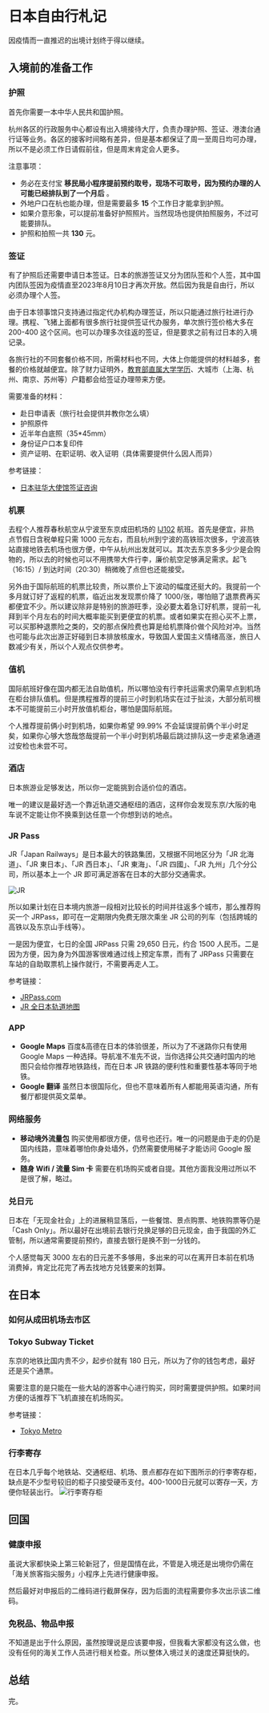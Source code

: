 # 日本自由行札记

因疫情而一直推迟的出境计划终于得以继续。

## 入境前的准备工作

### 护照
首先你需要一本中华人民共和国护照。  

杭州各区的行政服务中心都设有出入境接待大厅，负责办理护照、签证、港澳台通行证等业务。各区的接客时间略有差异，但是基本都保证了周一至周日均可办理，所以不是必须工作日请假前往，但是周末肯定会人更多。  

注意事项：
* 务必在支付宝 **移民局小程序提前预约取号，现场不可取号，因为预约办理的人可能已经排队到了一个月后** 。
* 外地户口在杭也能办理，但是需要最多 **15** 个工作日才能拿到护照。
* 如果介意形象，可以提前准备好护照照片。当然现场也提供拍照服务，不过可能要排队。
* 护照和拍照一共 **130** 元。

### 签证
有了护照后还需要申请日本签证。日本的旅游签证又分为团队签和个人签，其中国内团队签因为疫情直至2023年8月10日才再次开放。然后因为我是自由行，所以必须办理个人签。  

由于日本领事馆只支持通过指定代办机构办理签证，所以只能通过旅行社进行办理。携程、飞猪上面都有很多旅行社提供签证代办服务，单次旅行签价格大多在 200-400 这个区间。也可以办理多次往返的签证，但是要求之前有过日本的入境记录。  

各旅行社的不同套餐价格不同，所需材料也不同，大体上你能提供的材料越多，套餐的价格就越便宜。除了财力证明外，[教育部直属大学学历](http://www.moe.gov.cn/jyb_zzjg/moe_347/)、大城市（上海、杭州、南京、苏州等）户籍都会给签证办理带来方便。

需要准备的材料：
* 赴日申请表（旅行社会提供并教你怎么填）
* 护照原件
* 近半年白底照（35*45mm）
* 身份证户口本复印件
* 资产证明、在职证明、收入证明（具体需要提供什么因人而异）

参考链接：
* [日本驻华大使馆签证咨询](https://www.cn.emb-japan.go.jp/itpr_zh/consular.html)

### 机票
去程个人推荐春秋航空从宁波至东京成田机场的 [IJ102](https://flights.ctrip.com/international/search/schedule/flightsearch.html?flightNo=IJ102) 航班。首先是便宜，非热点节假日含税单程只需 1000 元左右，而且杭州到宁波的高铁班次很多，宁波高铁站直接地铁去机场也很方便，中午从杭州出发就可以。其次去东京多多少少是会购物的，所以去的时候也可以不用携带大件行李，廉价航空足够满足需求。起飞（16:15）/ 到达时间（20:30）稍微晚了点但也还能接受。  

另外由于国际航班的机票比较贵，所以票价上下波动的幅度还挺大的。我提前一个多月就订好了返程的机票，临近出发发现票价降了 1000/张，哪怕赔了退票费再买都便宜不少。所以建议除非是特别的旅游旺季，没必要太着急订好机票，提前一礼拜到半个月左右的时间大概率能买到更便宜的机票。或者如果实在担心买不上票，可以买那种退票险之类的，交的那点保险费也算是给机票降价做个风险对冲。当然也可能与此次出游正好碰到日本排放核废水，导致国人爱国主义情绪高涨，旅日人数减少有关，所以个人观点仅供参考。  

### 值机
国际航班好像在国内都无法自助值机，所以哪怕没有行李托运需求仍需早点到机场在柜台排队值机。但是携程推荐的提前三小时到机场实在过于扯淡，大部分航司根本不可能提前三小时开放值机柜台，哪怕是国际航班。  

个人推荐提前俩小时到机场，如果你希望 99.99% 不会延误提前俩个半小时足矣，如果你心够大悠哉悠哉提前一个半小时到机场最后跳过排队这一步走紧急通道过安检也未尝不可。

### 酒店
日本旅游业足够发达，所以你一定能挑到合适价位的酒店。  

唯一的建议是最好选一个靠近轨道交通枢纽的酒店，这样你会发现东京/大阪的电车说不定能让你不换乘到达任意一个你想到访的地点。

### JR Pass
JR「Japan Railways」是日本最大的铁路集团，又根据不同地区分为「JR 北海道」、「JR 東日本」、「JR 西日本」、「JR 東海」、「JR 四國」、「JR 九州」几个分公司，所以基本上一个 JR 即可满足游客在日本的大部分交通需求。

![JR](https://lazyjapan.com/images/jr-group.png)

所以如果计划在日本境内旅游一段相对比较长的时间并往返多个城市，那么推荐购买一个 JRPass，即可在一定期限内免费无限次乘坐 JR 公司的列车（包括跨城的高铁以及东京山手线等）。  

一是因为便宜，七日的全国 JRPass 只需 29,650 日元，约合 1500 人民币。二是因为方便，因为身为外国游客很难通过线上预定车票，而有了 JRPass 只需要在车站的自助取票机上操作就行，不需要再走人工。

参考链接：
* [JRPass.com](https://www.jrpass.com/)
* [JR 全日本轨道地图](https://www.jrpass.com/zh-cn/map#5.48/35.282/136.715)

### APP
* **Google Maps** 百度&高德在日本的体验很差，所以为了不迷路你只有使用 Google Maps 一种选择。导航准不准先不说，当你选择公共交通时国内的地图只会给你推荐地铁路线，而在日本 JR 铁路的便利性和重要性基本等同于地铁。
* **Google 翻译** 虽然日本很国际化，但也不意味着所有人都能用英语沟通，所有餐厅都提供英文菜单。 

### 网络服务
* **移动境外流量包** 购买使用都很方便，信号也还行。唯一的问题是由于走的仍是国内线路，意味着哪怕你身处墙外，仍然需要使用梯子才能访问 Google 服务。
* **随身 Wifi / 流量 Sim 卡** 需要在机场购买或者自提。其他方面我没用过所以不是很了解，略过。

### 兑日元
日本在「无现金社会」上的进展稍显落后，一些餐馆、景点购票、地铁购票等仍是「Cash Only」。所以最好在出境前去银行兑换足够的日元现金，由于我国的外汇管制，所以通常需要提前预约，直接去银行是换不到一分钱的。  

个人感觉每天 3000 左右的日元差不多够用，多出来的可以在离开日本前在机场消费掉，肯定比花完了再去找地方兑钱要来的划算。

## 在日本

### 如何从成田机场去市区


### Tokyo Subway Ticket
东京的地铁比国内贵不少，起步价就有 180 日元，所以为了你的钱包考虑，最好还是买个通票。  

需要注意的是只能在一些大站的游客中心进行购买，同时需要提供护照。如果时间方便的话推荐下飞机直接在机场购买。

参考链接：
* [Tokyo Metro](https://www.tokyometro.jp/tst/en/index.html)

### 行李寄存
在日本几乎每个地铁站、交通枢纽、机场、景点都存在如下图所示的行李寄存柜，缺点是不少型号较旧的柜子只接受硬币支付。400-1000日元就可以寄存一天，方便你轻装出行。
![行李寄存柜](https://pic.imgdb.cn/item/65266473c458853aef81dfb2.jpg)

## 回国

### 健康申报
虽说大家都快染上第三轮新冠了，但是国情在此，不管是入境还是出境你仍需在「海关旅客指尖服务」小程序上先进行健康申报。  

然后最好对申报后的二维码进行截屏保存，因为后面的流程需要你多次出示该二维码。  

### 免税品、物品申报
不知道是出于什么原因，虽然按理说是应该要申报，但我看大家都没有这么做，也没有任何的海关工作人员进行相关检查。所以整体入境过关的速度还算挺快的。

## 总结

完。